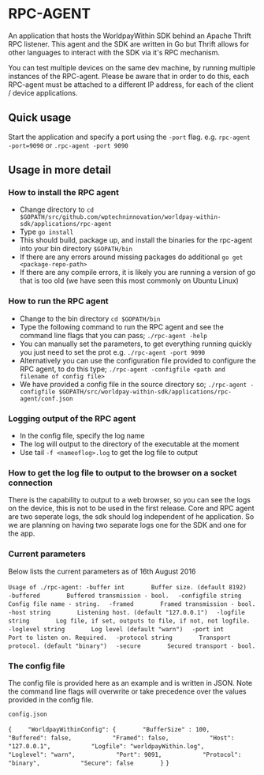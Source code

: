 # RPC-AGENT
An application that hosts the WorldpayWithin SDK behind an Apache Thrift RPC listener. This agent and the SDK are written in Go but Thrift allows for other languages to interact with the SDK via it's RPC mechanism. 

You can test multiple devices on the same dev machine, by running multiple instances of the RPC-agent. Please be aware that in order to do this, each RPC-agent must be attached to a different IP address, for each of the client / device applications.

## Quick usage

Start the application and specify a port using the `-port` flag. e.g. `rpc-agent -port=9090` or `.rpc-agent -port 9090`

## Usage in more detail

### How to install the RPC agent
* Change directory to `cd $GOPATH/src/github.com/wptechninnovation/worldpay-within-sdk/applications/rpc-agent`
* Type `go install`
* This should build, package up, and install the binaries for the rpc-agent into your bin directory `$GOPATH/bin`
* If there are any errors around missing packages do additional `go get <package-repo-path>`
* If there are any compile errors, it is likely you are running a version of go that is too old (we have seen this most commonly on Ubuntu Linux)

### How to run the RPC agent
* Change to the bin directory `cd $GOPATH/bin`
* Type the following command to run the RPC agent and see the command line flags that you can pass; `./rpc-agent -help`
* You can manually set the parameters, to get everything running quickly you just need to set the prot e.g. `./rpc-agent -port 9090`
* Alternatively you can use the configuration file provided to configure the RPC agent, to do this type; `./rpc-agent -configfile <path and filename of config file>`
* We have provided a config file in the source directory so; `./rpc-agent -configfile $GOPATH/src/worldpay-within-sdk/applications/rpc-agent/conf.json`

### Logging output of the RPC agent
* In the config file, specify the log name
* The log will output to the directory of the executable at the moment
* Use tail `-f <nameoflog>.log` to get the log file to output

### How to get the log file to output to the browser on a socket connection

There is the capability to output to a web browser, so you can see the logs on the device, this is not to be used in the first release. Core and RPC agent are two seperate logs, the sdk should log independent of he application. So we are planning on having two separate logs one for the SDK and one for the app.

### Current parameters

Below lists the current parameters as of 16th August 2016

`Usage of ./rpc-agent:
   -buffer int`
`    	Buffer size. (default 8192)`
`  -buffered`
`    	Buffered transmission - bool.`
`  -configfile string`
`    	Config file name - string.`
`  -framed`
`    	Framed transmission - bool.`
`  -host string`
`    	Listening host. (default "127.0.0.1")`
`  -logfile string`
`    	Log file, if set, outputs to file, if not, not logfile.`
`  -loglevel string`
`    	Log level (default "warn")`
`  -port int`
`    	Port to listen on. Required.`
`  -protocol string`
`    	Transport protocol. (default "binary")`
`  -secure`
`    	Secured transport - bool.`

### The config file

The config file is provided here as an example and is written in JSON. Note the command line flags will overwrite or take precedence over the values provided in the config file.

`config.json`

`{`
`    "WorldpayWithinConfig": {`
`		"BufferSize" : 100,`
`    		"Buffered": false,`
`    		"Framed": false,`
`    		"Host": "127.0.0.1",`
`    		"Logfile": "worldpayWithin.log",`
`    		"Loglevel": "warn",`
`    		"Port": 9091,`
`    		"Protocol": "binary",`
`    		"Secure": false`
`    	}`
`}`







